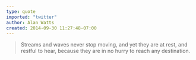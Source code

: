 ```yaml
---
type: quote
imported: "twitter"
author: Alan Watts
created: 2014-09-30 11:27:48-07:00
---
```

> Streams and waves never stop moving, and yet they are at rest, and restful to hear, because they are in no hurry to reach any destination.
